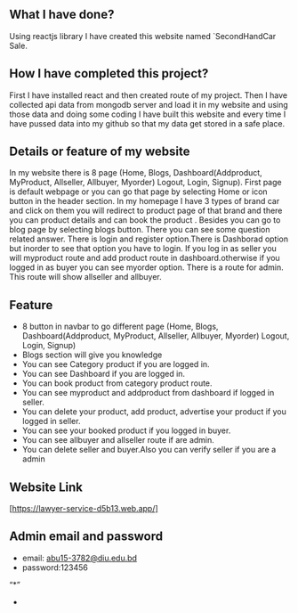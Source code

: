 ## What I have done?
Using reactjs library I have created this website named `SecondHandCar Sale.

## How I have completed this project?
First I have installed react and then created route of my project. Then I have collected api data from mongodb server and load it in my website and using those data and doing some coding I have built this website and every time I have pussed data into my github so that my data get stored in a safe place. 

## Details or feature of my website
 In my website there is 8 page (Home, Blogs, Dashboard(Addproduct, MyProduct, Allseller, Allbuyer, Myorder) Logout, Login, Signup). First page is default webpage or you can go that page by selecting Home or icon button in the header section. In my homepage I have 3 types of brand car and click on them you will redirect to product page of that brand and there you can product details and can book the product . Besides you can go to blog page by selecting blogs button. There you can see some question related answer. There is login and register option.There is Dashborad option but inorder to see that option you have to login. If you log in as seller you will myproduct route and add product route in dashboard.otherwise if you logged in as buyer you can see myorder option. There is a route for admin. This route will show allseller and allbuyer.

## Feature 
 * 8 button in navbar to go different page (Home, Blogs, Dashboard(Addproduct, MyProduct, Allseller,
 Allbuyer, Myorder) Logout, Login, Signup)
 * Blogs section will give you knowledge 
 * You can see Category product if you are logged in.
 * You can see Dashboard if you are logged in.
 * You can book product from category product route.
 * You can see myproduct and addproduct from dashboard if logged in seller.
 * You can delete your product, add product, advertise your product if you logged in seller.
 * You can see your booked product if you logged in buyer.
 * You can see allbuyer and allseller route if are admin.
 * You can delete seller and buyer.Also you can verify seller if you are a admin

 ## Website Link
[https://lawyer-service-d5b13.web.app/]

## Admin email and password
 * email: abu15-3782@diu.edu.bd
 * password:123456

 “*”

 * 
